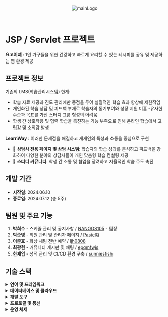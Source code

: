 <br>
<p align="center">
  <img src="https://github.com/user-attachments/assets/dfe7d3be-b658-42c2-8380-66b0e0eda59d" alt="mainLogo"/>
</p>
<br>

# JSP / Servlet 프로젝트
**요고어떄** : 1인 가구들을 위한 건강하고 빠르게 요리할 수 있는 레시피를 공유 및 제공하는 웹 환경 제공

## 프로젝트 정보

기존의 LMS(학습관리시스템) 한계:

- 학습 자료 제공과 진도 관리에만 중점을 두어 실질적인 학습 효과 향상에 제한적임
- 개인화된 학습 상담 및 피드백 부재로 학습자의 동기부여와 성장 지원 미흡
-유사한 수준과 목표를 가진 스터디 그룹 형성의 어려움
- 학생 간 상호작용 및 협력 학습을 촉진하는 기능 부족으로 인해 온라인 학습에서 고립감 및 소외감 발생

**LearnWay** : 이러한 문제점을 해결하고 개개인의 특성과 소통을 중심으로 구현
- 🎯 **상담사 전용 페이지 및 상담 시스템**: 학습자의 학습 성과를 분석하고 피드백을 강화하여 다양한 분야의 상담사들이 개인 맞춤형 학습 컨설팅 제공
- 💬 **스터디 커뮤니티**: 학생 간 소통 및 협업을 장려하고 자율적인 학습 주도 촉진

## 개발 기간

- **시작일**: 2024.06.10
- **종료일**: 2024.07.12 (총 5주)

## 팀원 및 주요 기능

1. **박희수** - 스케쥴 관리 및 공지사항 / [NANOOS105](https://github.com/NANOOS105) - 팀장
2. **박준영** - 회원 관리 및 관리자 페이지 / [PastelQ](https://github.com/PastelQ) 
3. **이준호** - 화상 채팅 전반 예약 / [ljh0808](https://github.com/ljh0808)
4. **최광현** - 커뮤니티 게시판 및 채팅 / [epqmfwjs](https://github.com/epqmfwjs)
5. **한재엽** - 성적 관리 및 CI/CD 환경 구축 / [sunniesfish](https://github.com/sunniesfish)

## 기술 스택

<details>
<summary><strong>언어 및 프레임워크</strong></summary>

- **Java** 17
- **JavaScript**
- **CSS**
- **Spring Boot** 3.3.0
- **JPA**
- **Spring Security** 6
- **MyBatis**
- **Spring Cloud Starter** 2.4.4
- **Thymeleaf** 3.0.4

</details>

<details>
<summary><strong>데이터베이스 및 클라우드</strong></summary>

- **MySQL** 8.0.36
- **Amazon EC2**
- **Amazon S3**
- **Amazon RDS**
- **AWS CodeDeploy**

</details>

<details>
<summary><strong>개발 도구</strong></summary>

- **GitHub**
- **IntelliJ IDEA**
- **Spring Tool Suite 4 (STS4)**
- **Visual Studio Code (VSCode)**

</details>

<details>
<summary><strong>프로토콜 및 통신</strong></summary>

- **WebRTC**
- **WebSocket**

</details>

<details>
<summary><strong>운영 체제</strong></summary>

- **Ubuntu** 22.04 LTS
- **Windows** 11

</details>
